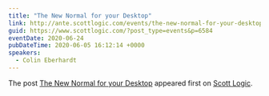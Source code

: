 ```yaml
---
title: "The New Normal for your Desktop"
link: http://ante.scottlogic.com/events/the-new-normal-for-your-desktop-creating-tomorrows-integrated-desktop-ecosystem/
guid: https://www.scottlogic.com/?post_type=events&p=6584
eventDate: 2020-06-24
pubDateTime: 2020-06-05 16:12:14 +0000
speakers:
  - Colin Eberhardt
---
```


<p>The post <a rel="nofollow" href="http://ante.scottlogic.com/events/the-new-normal-for-your-desktop-creating-tomorrows-integrated-desktop-ecosystem/">The New Normal for your Desktop</a> appeared first on <a rel="nofollow" href="http://ante.scottlogic.com">Scott Logic</a>.</p>